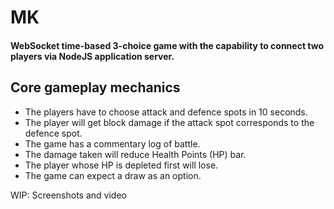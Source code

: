 # MK
#### WebSocket time-based 3-choice game with the capability to connect two players via NodeJS application server.

## Core gameplay mechanics
- The players have to choose attack and defence spots in 10 seconds.
- The player will get block damage if the attack spot corresponds to the defence spot.
- The game has a commentary log of battle.
- The damage taken will reduce Health Points (HP) bar.
- The player whose HP is depleted first will lose.
- The game can expect a draw as an option.

WIP: Screenshots and video
